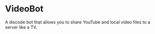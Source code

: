 # VideoBot
A discode bot that allows you to share YouTube and local video files to a server like a TV.
